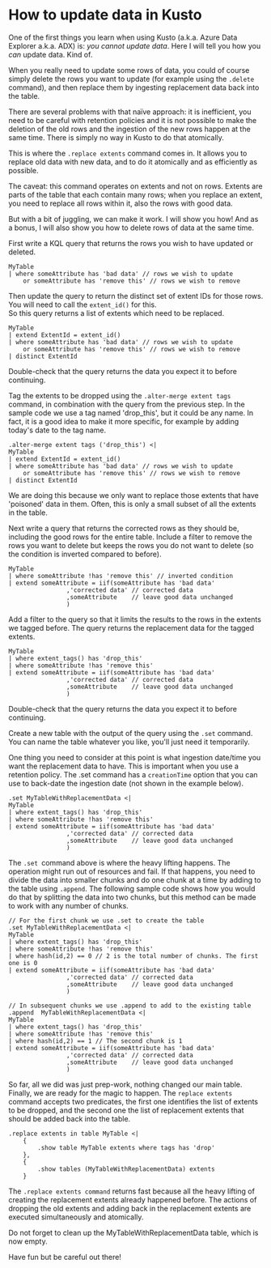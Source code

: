 # How to update data in Kusto

One of the first things you learn when using Kusto (a.k.a. Azure Data Explorer a.k.a. ADX) is: *you cannot update data*. Here I will tell you how you *can* update data. Kind of.

When you really need to update some rows of data, you could of course simply delete the rows you want to update (for example using the `.delete` command), and then replace them by ingesting replacement data back into the table.

There are several problems with that naïve approach: it is inefficient, you need to be careful with retention policies and it is not possible to make the deletion of the old rows and the ingestion of the new rows happen at the same time. There is simply no way in Kusto to do that atomically.

This is where the `.replace extents` command comes in. It allows you to replace old data with new data, and to do it atomically and as efficiently as possible.

The caveat: this command operates on extents and not on rows. Extents are parts of the table that each contain many rows; when you replace an extent, you need to replace all rows within it, also the rows with good data.

But with a bit of juggling, we can make it work. I will show you how! And as a bonus, I will also show you how to delete rows of data at the same time.

First write a KQL query that returns the rows you wish to have updated or deleted.

```
MyTable
| where someAttribute has 'bad data' // rows we wish to update
    or someAttribute has 'remove this' // rows we wish to remove
```

Then update the query to return the distinct set of extent IDs for those rows. You will need to call the `extent_id()` for this.  
So this query returns a list of extents which need to be replaced.

```
MyTable
| extend ExtentId = extent_id()
| where someAttribute has 'bad data' // rows we wish to update
    or someAttribute has 'remove this' // rows we wish to remove
| distinct ExtentId
```

Double-check that the query returns the data you expect it to before continuing.

Tag the extents to be dropped using the `.alter-merge extent tags` command, in combination with the query from the previous step. In the sample code we use a tag named 'drop_this', but it could be any name. In fact, it is a good idea to make it more specific, for example by adding today's date to the tag name.

```
.alter-merge extent tags ('drop_this') <|
MyTable
| extend ExtentId = extent_id()
| where someAttribute has 'bad data' // rows we wish to update
    or someAttribute has 'remove this' // rows we wish to remove
| distinct ExtentId
```

We are doing this because we only want to replace those extents that have 'poisoned' data in them. Often, this is only a small subset of all the extents in the table.

Next write a query that returns the corrected rows as they should be, including the good rows for the entire table. Include a filter to remove the rows you want to delete but keeps the rows you do not want to delete (so the condition is inverted compared to before).

```
MyTable
| where someAttribute !has 'remove this' // inverted condition
| extend someAttribute = iif(someAttribute has 'bad data'
                ,'corrected data' // corrected data
                ,someAttribute    // leave good data unchanged
                )
```

Add a filter to the query so that it limits the results to the rows in the extents we tagged before. The query returns the replacement data for the tagged extents.

```
MyTable
| where extent_tags() has 'drop_this'
| where someAttribute !has 'remove this'
| extend someAttribute = iif(someAttribute has 'bad data'
                ,'corrected data' // corrected data
                ,someAttribute    // leave good data unchanged
                )
```

Double-check that the query returns the data you expect it to before continuing.

Create a new table with the output of the query using the `.set` command. You can name the table whatever you like, you'll just need it temporarily.

One thing you need to consider at this point is what ingestion date/time you want the replacement data to have. This is important when you use a retention policy. The .set command has a `creationTime` option that you can use to back-date the ingestion date (not shown in the example below).

```
.set MyTableWithReplacementData <|
MyTable
| where extent_tags() has 'drop_this'
| where someAttribute !has 'remove this'
| extend someAttribute = iif(someAttribute has 'bad data'
                ,'corrected data' // corrected data
                ,someAttribute    // leave good data unchanged
                )
```

The `.set `command above is where the heavy lifting happens. The operation might run out of resources and fail. If that happens, you need to divide the data into smaller chunks and do one chunk at a time by adding to the table using `.append`. The following sample code shows how you would do that by splitting the data into two chunks, but this method can be made to work with any number of chunks.

```
// For the first chunk we use .set to create the table 
.set MyTableWithReplacementData <|
MyTable
| where extent_tags() has 'drop_this'
| where someAttribute !has 'remove this'
| where hash(id,2) == 0 // 2 is the total number of chunks. The first one is 0 
| extend someAttribute = iif(someAttribute has 'bad data'
                ,'corrected data' // corrected data
                ,someAttribute    // leave good data unchanged
                )

// In subsequent chunks we use .append to add to the existing table
.append  MyTableWithReplacementData <|
MyTable
| where extent_tags() has 'drop_this'
| where someAttribute !has 'remove this'
| where hash(id,2) == 1 // The second chunk is 1
| extend someAttribute = iif(someAttribute has 'bad data'
                ,'corrected data' // corrected data
                ,someAttribute    // leave good data unchanged
                )
```

So far, all we did was just prep-work, nothing changed our main table. Finally, we are ready for the magic to happen. The `replace extents` command accepts two predicates, the first one identifies the list of extents to be dropped, and the second one the list of replacement extents that should be added back into the table.

```
.replace extents in table MyTable <|
    {
        .show table MyTable extents where tags has 'drop'
    },
    {
        .show tables (MyTableWithReplacementData) extents 
    }
```

The `.replace extents command` returns fast because all the heavy lifting of creating the replacement extents already happened before. The actions of dropping the old extents and adding back in the replacement extents are executed simultaneously and atomically.

Do not forget to clean up the MyTableWithReplacementData table, which is now empty.

Have fun but be careful out there!